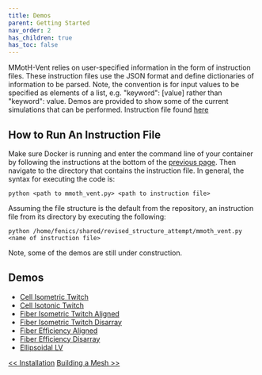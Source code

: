 ```yaml
---
title: Demos
parent: Getting Started
nav_order: 2
has_children: true
has_toc: false
---
```


MMotH-Vent relies on user-specified information in the form of instruction files. These instruction files use the JSON format and define dictionaries of information to be parsed. Note, the convention is for input values to be specified as elements of a list, e.g. "keyword": [value] rather than "keyword": value. Demos are provided to show some of the current simulations that can be performed. Instruction file found [here]()

How to Run An Instruction File
------------------------------
Make sure Docker is running and enter the command line of your container by following the instructions at the bottom of the [previous page](../installation/installation.md#enter-container-command-line). Then navigate to the directory that contains the instruction file. In general, the syntax for executing the code is:

```
python <path to mmoth_vent.py> <path to instruction file>
```

Assuming the file structure is the default from the repository, an instruction file from its directory by executing the following:

```
python /home/fenics/shared/revised_structure_attempt/mmoth_vent.py <name of instruction file>
```

Note, some of the demos are still under construction.  

Demos  
-----
- [Cell Isometric Twitch](/cell_isometric_demo_page/single_cell_isometric_demo_page.md)
- [Cell Isotonic Twitch](/cell_isotonic_twitch_page/cell_isotonic_twitch_demo.md)
- [Fiber Isometric Twitch Aligned](/fiber_isometric_twitch_with_compliance_page/fiber_isometric_twitch_with_compliance_demo.md)
- [Fiber Isometric Twitch Disarray](/fiber_isometric_twitch_with_compliance_disarray/fiber_isometric_twitch_with_compliance_disarray_demo.md)
- [Fiber Efficiency Aligned](/fiber_efficiency_aligned/fiber_efficiency_aligned_demo.md)
- [Fiber Efficiency Disarray](/fiber_efficiency_disarray/fiber_efficiency_disarray_demo.md)
- [Ellipsoidal LV](/ventricle_ellipsoid_page/ventricle_ellipsoid_demo.md)


<a href="../installation/installation.html" class="btn btn--primary"><< Installation</a>
<a href="../building_a_mesh/mesh_generation_readme.html" class="btn btn--primary">Building a Mesh >></a>
